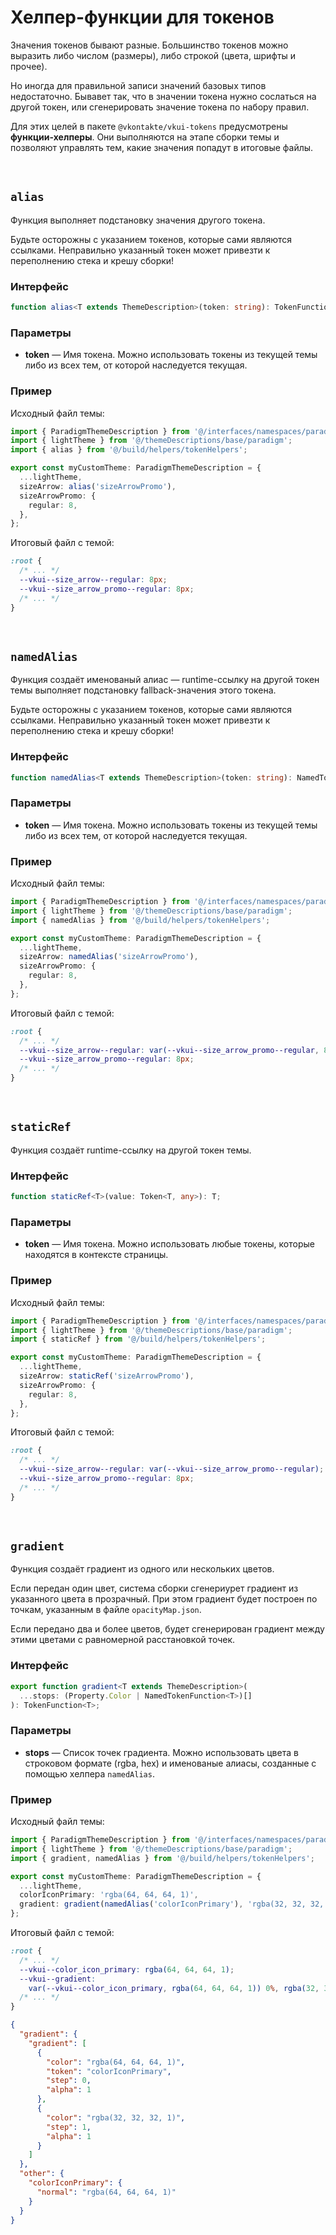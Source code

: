 # Хелпер-функции для токенов

Значения токенов бывают разные. Большинство токенов можно выразить либо числом (размеры), либо строкой (цвета, шрифты и прочее).

Но иногда для правильной записи значений базовых типов недостаточно. Бывавет так, что в значении токена нужно сослаться
на другой токен, или сгенерировать значение токена по набору правил.

Для этих целей в пакете `@vkontakte/vkui-tokens` предусмотрены **функции-хелперы**. Они выполняются на этапе
сборки темы и позволяют управлять тем, какие значения попадут в итоговые файлы.

&nbsp;

## `alias`

Функция выполняет подстановку значения другого токена.

Будьте осторожны с указанием токенов, которые сами являются ссылками.
Неправильно указанный токен может привезти к переполнению стека и крешу сборки!

### Интерфейс

```typescript
function alias<T extends ThemeDescription>(token: string): TokenFunction<T>;
```

### Параметры

- **token** &mdash; Имя токена. Можно использовать токены из текущей темы либо из всех тем, от которой наследуется текущая.

### Пример

Исходный файл темы:

```typescript
import { ParadigmThemeDescription } from '@/interfaces/namespaces/paradigm';
import { lightTheme } from '@/themeDescriptions/base/paradigm';
import { alias } from '@/build/helpers/tokenHelpers';

export const myCustomTheme: ParadigmThemeDescription = {
  ...lightTheme,
  sizeArrow: alias('sizeArrowPromo'),
  sizeArrowPromo: {
    regular: 8,
  },
};
```

Итоговый файл с темой:

```css
:root {
  /* ... */
  --vkui--size_arrow--regular: 8px;
  --vkui--size_arrow_promo--regular: 8px;
  /* ... */
}
```

&nbsp;

## `namedAlias`

Функция создаёт именованый алиас &mdash; runtime-ссылку на другой токен темы выполняет подстановку
fallback-значения этого токена.

Будьте осторожны с указанием токенов, которые сами являются ссылками.
Неправильно указанный токен может привезти к переполнению стека и крешу сборки!

### Интерфейс

```typescript
function namedAlias<T extends ThemeDescription>(token: string): NamedTokenFunction<T>;
```

### Параметры

- **token** &mdash; Имя токена. Можно использовать токены из текущей темы либо из всех тем, от которой наследуется текущая.

### Пример

Исходный файл темы:

```typescript
import { ParadigmThemeDescription } from '@/interfaces/namespaces/paradigm';
import { lightTheme } from '@/themeDescriptions/base/paradigm';
import { namedAlias } from '@/build/helpers/tokenHelpers';

export const myCustomTheme: ParadigmThemeDescription = {
  ...lightTheme,
  sizeArrow: namedAlias('sizeArrowPromo'),
  sizeArrowPromo: {
    regular: 8,
  },
};
```

Итоговый файл с темой:

```css
:root {
  /* ... */
  --vkui--size_arrow--regular: var(--vkui--size_arrow_promo--regular, 8px);
  --vkui--size_arrow_promo--regular: 8px;
  /* ... */
}
```

&nbsp;

## `staticRef`

Функция создаёт runtime-ссылку на другой токен темы.

### Интерфейс

```typescript
function staticRef<T>(value: Token<T, any>): T;
```

### Параметры

- **token** &mdash; Имя токена. Можно использовать любые токены, которые находятся в контексте страницы.

### Пример

Исходный файл темы:

```typescript
import { ParadigmThemeDescription } from '@/interfaces/namespaces/paradigm';
import { lightTheme } from '@/themeDescriptions/base/paradigm';
import { staticRef } from '@/build/helpers/tokenHelpers';

export const myCustomTheme: ParadigmThemeDescription = {
  ...lightTheme,
  sizeArrow: staticRef('sizeArrowPromo'),
  sizeArrowPromo: {
    regular: 8,
  },
};
```

Итоговый файл с темой:

```css
:root {
  /* ... */
  --vkui--size_arrow--regular: var(--vkui--size_arrow_promo--regular);
  --vkui--size_arrow_promo--regular: 8px;
  /* ... */
}
```

&nbsp;

## `gradient`

Функция создаёт градиент из одного или нескольких цветов.

Если передан один цвет, система сборки сгенериурет градиент из указанного цвета в прозрачный. При этом градиент будет построен по точкам, указанным в файле `opacityMap.json`.

Если передано два и более цветов, будет сгенерирован градиент между этими цветами с равномерной расстановкой точек.

### Интерфейс

```typescript
export function gradient<T extends ThemeDescription>(
  ...stops: (Property.Color | NamedTokenFunction<T>)[]
): TokenFunction<T>;
```

### Параметры

- **stops** &mdash; Список точек градиента. Можно использовать цвета в строковом формате (rgba, hex) и именованые алиасы, созданные с помощью хелпера `namedAlias`.

### Пример

Исходный файл темы:

```typescript
import { ParadigmThemeDescription } from '@/interfaces/namespaces/paradigm';
import { lightTheme } from '@/themeDescriptions/base/paradigm';
import { gradient, namedAlias } from '@/build/helpers/tokenHelpers';

export const myCustomTheme: ParadigmThemeDescription = {
  ...lightTheme,
  colorIconPrimary: 'rgba(64, 64, 64, 1)',
  gradient: gradient(namedAlias('colorIconPrimary'), 'rgba(32, 32, 32, 1)'),
};
```

Итоговый файл с темой:

```css
:root {
  /* ... */
  --vkui--color_icon_primary: rgba(64, 64, 64, 1);
  --vkui--gradient:
    var(--vkui--color_icon_primary, rgba(64, 64, 64, 1)) 0%, rgba(32, 32, 32, 1) 100%;
  /* ... */
}
```

```json
{
  "gradient": {
    "gradient": [
      {
        "color": "rgba(64, 64, 64, 1)",
        "token": "colorIconPrimary",
        "step": 0,
        "alpha": 1
      },
      {
        "color": "rgba(32, 32, 32, 1)",
        "step": 1,
        "alpha": 1
      }
    ]
  },
  "other": {
    "colorIconPrimary": {
      "normal": "rgba(64, 64, 64, 1)"
    }
  }
}
```
